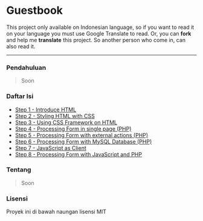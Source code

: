 # Guestbook

This project only available on Indonesian language, so if you want to read it on your language you must use Google Translate to read. Or, you can __fork__ and help me __translate__ this project. So another person who come in, can also read it.

---

### Pendahuluan

> Soon

### Daftar Isi

- [Step 1 - Introduce HTML](step-1/README.md)
- [Step 2 - Styling HTML with CSS](step-2/README.md)
- [Step 3 - Using CSS Framework on HTML](step-3/README.md)
- [Step 4 - Processing Form in single page (PHP)](step-4/README.md)
- [Step 5 - Processing Form with external actions (PHP)](step-5/README.md)
- [Step 6 - Processing Form with MySQL Database (PHP)](step-6/README.md)
- [Step 7 - JavaScript as Client](step-7/README.md)
- [Step 8 - Processing Form with JavaScript and PHP](step-8/README.md)

### Tentang

> Soon

### Lisensi

Proyek ini di bawah naungan lisensi MIT